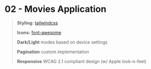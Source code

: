 # 02 - Movies Application

>
> **Styling:**  [tailwindcss](./package.json#L38)
>
> **Icons:**  [font-awesome](./src/styles.scss#L1)
>
> **Dark/Light** modes based on device settings
>
> **Pagination** custom implementation
>
> **Responsive** WCAG 2.1 compliant design (w/ Apple look-n-feel)